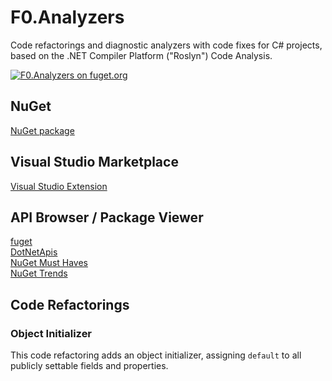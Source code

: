 # F0.Analyzers
Code refactorings and diagnostic analyzers with code fixes for C# projects, based on the .NET Compiler Platform ("Roslyn") Code Analysis.

[![F0.Analyzers on fuget.org](https://www.fuget.org/packages/F0.Analyzers/badge.svg)](https://www.fuget.org/packages/F0.Analyzers)

## NuGet
[NuGet package](https://www.nuget.org/packages/F0.Analyzers/)

## Visual Studio Marketplace
[Visual Studio Extension](https://marketplace.visualstudio.com/items?itemName=Flash0Ware.F0-Analyzers-VS)

## API Browser / Package Viewer
[fuget](https://www.fuget.org/packages/F0.Analyzers)\
[DotNetApis](http://dotnetapis.com/pkg/F0.Analyzers)\
[NuGet Must Haves](https://nugetmusthaves.com/Package/F0.Analyzers)\
[NuGet Trends](https://nugettrends.com/packages?months=12&ids=F0.Analyzers)

## Code Refactorings

### Object Initializer

This code refactoring adds an object initializer, assigning `default` to all publicly settable fields and properties.

